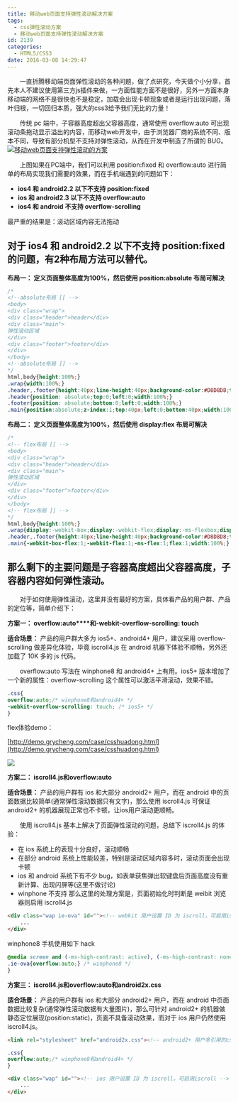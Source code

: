 ```yaml
---
title: 移动web页面支持弹性滚动解决方案
tags:
  - css弹性滚动方案
  - 移动web页面支持弹性滚动解决方案
id: 2139
categories:
  - HTML5/CSS3
date: 2016-03-08 14:29:47
---
```


&emsp;&emsp;一直折腾移动端页面弹性滚动的各种问题，做了点研究，今天做个小分享，首先本人不建议使用第三方js插件来做，一方面性能方面不是很好，另外一方面本身移动端的网络不是很快也不是稳定，加载会出现卡顿现象或者是运行出现问题，落叶归根，一切回归本质，强大的css3给予我们无比的力量！

&emsp;&emsp;传统 pc 端中，子容器高度超出父容器高度，通常使用 overflow:auto 可出现滚动条拖动显示溢出的内容，而移动web开发中，由于浏览器厂商的系统不同、版本不同，导致有部分机型不支持对弹性滚动，从而在开发中制造了所谓的 BUG。
[![移动web页面支持弹性滚动的方案](http://www.npm8.com/wp-content/uploads/2016/03/181617012583211-660x483.png)](http://www.npm8.com/wp-content/uploads/2016/03/181617012583211.png)

&emsp;&emsp;上图如果在PC端中，我们可以利用 position:fixed 和 overflow:auto 进行简单的布局实现我们需要的效果，而在手机端遇到的问题如下：

*   **ios4 和 android2.2 以下不支持 position:fixed**
*   **ios 和 android2.3 以下不支持 overflow:auto**
*   **ios4 和 android 不支持 overflow-scrolling**

最严重的结果是：滚动区域内容无法拖动

## 对于 ios4 和 android2.2 以下不支持 position:fixed 的问题，有2种布局方法可以替代。

**布局一： 定义页面整体高度为100%，然后使用 position:absolute 布局可解决**
```css
/*
<!--absolute布局 [[ -->
<body>
<div class="wrap">
<div class="header">header</div>
<div class="main">
弹性滚动区域
</div>
<div class="footer">footer</div>
</div>
</body>
<!--absolute布局 ]] -->
*/
html,body{height:100%;}
.wrap{width:100%;}
.header,.footer{height:40px;line-height:40px;background-color:#D8D8D8;text-align:center;}
.header{position: absolute;top:0;left:0;width:100%;}
.footer{position: absolute;bottom:0;left:0;width:100%;}
.main{position:absolute;z-index:1;top:40px;left:0;bottom:40px;width:100%;}
```
**布局二： 定义页面整体高度为100%，然后使用 display:flex 布局可解决**
```css
/*
<!-- flex布局 [[ -->
<body>
<div class="wrap">
<div class="header">header</div>
<div class="main">
弹性滚动区域
</div>
<div class="footer">footer</div>
</div>
</body>
<!-- flex布局 ]] -->
*/
html,body{height:100%;}
.wrap{display:-webkit-box;display:-webkit-flex;display:-ms-flexbox;display:flex;-webkit-box-orient:vertical;-webkit-flex-direction:column;-ms-flex-direction:column;flex-direction:column;width:100%;height:100%;}
.header,.footer{height:40px;line-height:40px;background-color:#D8D8D8;text-align:center;}
.main{-webkit-box-flex:1;-webkit-flex:1;-ms-flex:1;flex:1;width:100%;}
```

## 那么剩下的主要问题是**子容器高度超出父容器高度，子容器内容如何弹性滚动。**

&emsp;&emsp;对于如何使用弹性滚动，这里并没有最好的方案，具体看产品的用户群、产品的定位等，简单介绍下：

**方案一： overflow:auto****和-webkit-overflow-scrolling: touch**

**适合场景：**
产品的用户群大多为 ios5+、android4+ 用户，建议采用 overflow-scrolling 做差异化体验，毕竟 iscroll4.js 在 android 机器下体验不顺畅，另外还加载了 10K 多的 js 代码。

&emsp;&emsp;overflow:auto 写法在 winphone8 和 android4+ 上有用。ios5+ 版本增加了一个新的属性：overflow-scrolling 这个属性可以激活平滑滚动，效果不错。
```css
.css{
overflow:auto;/* winphone8和android4+ */
-webkit-overflow-scrolling: touch; /* ios5+ */
}
```
flex体验demo：

[http://demo.grycheng.com/case/csshuadong.html](http://demo.grycheng.com/case/csshuadong.html)

[![](http://www.npm8.com/wp-content/uploads/2016/03/2.png)](http://www.npm8.com/wp-content/uploads/2016/03/2.png)

**方案二： iscroll4.js和overflow:auto**

**适合场景：**
产品的用户群有 ios 和大部分 android2+ 用户，而在 android 中的页面数据比较简单(通常弹性滚动数据只有文字)，那么使用 iscroll4.js 可保证 android2+ 的机器展现正常也不卡顿，让ios用户滚动更顺畅。

&emsp;&emsp;使用 iscroll4.js 基本上解决了页面弹性滚动的问题，总结下 iscroll4.js 的体验：

*   在 ios 系统上的表现十分良好，滚动顺畅
*   在部分 android 系统上性能较差，特别是滚动区域内容多时，滚动页面会出现卡顿
*   ios 和 android 系统下有不少 bug，如表单获焦弹出软键盘后页面高度没有重新计算、出现闪屏等(这里不做讨论)
*   winphone 不支持
那么这里的处理方案是，页面初始化时判断是 weibit 浏览器则启用 iscroll4.js
```html
<div class="wap ie-ova" id=""><!-- webkit 用户设置 ID 为 iscroll，可启用iscroll -->
    ...
</div>
```
winphone8 手机使用如下 hack
```css
@media screen and (-ms-high-contrast: active), (-ms-high-contrast: none) {
.ie-ova{overflow:auto;} /* winphone8 */
}
```
**方案三： iscroll4.js和overflow:auto和android2x.css**

**适合场景：**
产品的用户群有 ios 和大部分 android2+ 用户，而在 android 中页面数据比较复杂(通常弹性滚动数据有大量图片)，那么可针对 android2+ 的机器做静态定位展现(position:static)，页面不具备滚动效果，而对于 ios 用户仍然使用 iscroll4.js。
```html
<link rel="stylesheet" href="android2x.css"><!-- android2+ 用户多引用的css文件 -->
```
```css
.css{
overflow:auto;/* winphone8和android4+ */
}
```
```html
<div class="wap" id=""><!-- ios 用户设置 ID 为 iscroll，可启用iscroll -->
    ...
</div>
```